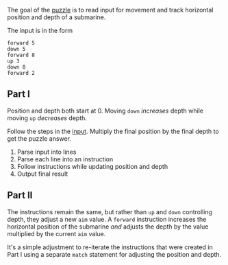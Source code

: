 The goal of the [puzzle](https://adventofcode.com/2021/day/2) is to read input for movement and track horizontal position and depth of a submarine.

The input is in the form
```
forward 5
down 5
forward 8
up 3
down 8
forward 2
```

## Part I
Position and depth both start at 0. Moving `down` _increases_ depth while moving `up` _decreases_ depth.

Follow the steps in the [input](https://adventofcode.com/2021/day/2/input). Multiply the final position by the final depth to get the puzzle answer.

1. Parse input into lines
2. Parse each line into an instruction
3. Follow instructions while updating position and depth
4. Output final result

## Part II
The instructions remain the same, but rather than `up` and `down` controlling depth, they adjust a new `aim` value. A `forward` instruction increases the horizontal position of the submarine _and_ adjusts the depth by the value multiplied by the current `aim` value.

It's a simple adjustment to re-iterate the instructions that were created in Part I using a separate `match` statement for adjusting the position and depth.